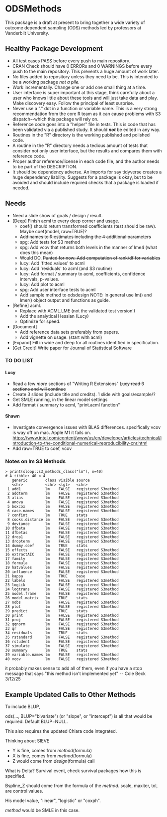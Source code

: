 # ODSMethods

This package is a draft at present to bring together a wide variety of outcome dependent sampling (ODS) methods led by professors at Vanderbilt University.

## Healthy Package Development

* All test cases PASS before every push to main repository.
* CRAN Check should have 0 ERRORs and 0 WARNINGS before every push to the main repository. This prevents a huge amount of work later.
* No files added to repository unless they need to be. This is intended to be a working package _not a pile._
* Work incrementally. Change one or add one small thing at a time. 
* User interface is super important at this stage, think carefully about a user who knows little about these tools and will just take data and play. Make discovery easy. Follow the principal of least surprise.
* Never use a "." dot in a function or variable name. This is a very strong recommendation from the core R team as it can cause problems with S3 dispatch--which this package will rely on.
* Reference code goes into a "helper" file in tests. This is code that has been validated via a published study. It should _**not**_ be edited in any way.
* Routines in the "R" directory is the working published and polished code.
* A routine in the "R" directory needs a tedious amount of tests that consider not only user interface, but the results and compares them with reference code.
* Proper author reference/license in each code file, and the author needs to be part of the DESCRIPTION.
* It should be dependency adverse. An imports for say tidyverse creates a huge dependency liability. Suggests for a package is okay, but to be avoided and should include required checks that a package is loaded if needed.

## Needs

* Need a slide show of goals / design / result.
* [Deep] Finish acml to every deep corner and usage.
  * coef() should return transformed coefficients (test should be raw). Maybe coef(model, raw=TRUE)?
  * ~~Add names to R estimates including the 4 additional parameters~~
  * spg: Add tests for S3 method
  * spg: Add vcov that returns both levels in the manner of lme4 (what does this mean)
  * Would DO. ~~Punted for now: Add computation of rank/df for variables~~
  * lucy: Add 'fitted.values' to acml
  * lucy: Add 'residuals' to acml (and S3 routine)
  * lucy: Add format / summary to acml, coefficients, confidence intervals, p-values.
  * lucy: Add plot to acml
  * spg: Add user interface tests to acml
  * Add sample method to odsdesign
  NOTE: In general use lm() and lmer() object output and functions as guide.  
* [Refine] acml. 
  * Replace with ACML.LME (not the validated test version!)
  * Add the analytical Hessian (Lucy)
  * Optimize for speed.
* [Document]
  * Add reference data sets preferably from papers.
  * Add vignette on usage. (start with acml)
* [Expand] Fill in wide and deep for all routines identified in specification.
* [Get Credit] Write paper for Journal of Statistical Software



### TO DO LIST

#### Lucy

* Read a few _more_ sections of "Writing R Extensions"
  ~~Lucy read 3 sections and will continue~~
* Create 3 slides (include title and credits). 1 slide with goals/example/?
* Get SMLE running, in the linear model settings
* Add format / summary to acml, "print.acml function"

#### Shawn

* Investigate convergence issues with BLAS differences. specifically vcov is way off on mac.
  Apple M1 it fails on.
  https://www.intel.com/content/www/us/en/developer/articles/technical/introduction-to-the-conditional-numerical-reproducibility-cnr.html
* Add raw=TRUE to coef, vcov

### Notes on lm S3 Methods

```
> print(sloop::s3_methods_class("lm"), n=40)
# A tibble: 40 × 4
   generic        class visible source             
   <chr>          <chr> <lgl>   <chr>              
 1 add1           lm    FALSE   registered S3method
 2 addterm        lm    FALSE   registered S3method
 3 alias          lm    FALSE   registered S3method
 4 anova          lm    FALSE   registered S3method
 5 boxcox         lm    FALSE   registered S3method
 6 case.names     lm    FALSE   registered S3method
 7 confint        lm    TRUE    stats              
 8 cooks.distance lm    FALSE   registered S3method
 9 deviance       lm    FALSE   registered S3method
10 dfbeta         lm    FALSE   registered S3method
11 dfbetas        lm    FALSE   registered S3method
12 drop1          lm    FALSE   registered S3method
13 dropterm       lm    FALSE   registered S3method
14 dummy.coef     lm    TRUE    stats              
15 effects        lm    FALSE   registered S3method
16 extractAIC     lm    FALSE   registered S3method
17 family         lm    FALSE   registered S3method
18 formula        lm    FALSE   registered S3method
19 hatvalues      lm    FALSE   registered S3method
20 influence      lm    FALSE   registered S3method
21 kappa          lm    TRUE    base               
22 labels         lm    FALSE   registered S3method
23 logLik         lm    FALSE   registered S3method
24 logtrans       lm    FALSE   registered S3method
25 model.frame    lm    FALSE   registered S3method
26 model.matrix   lm    TRUE    stats              
27 nobs           lm    FALSE   registered S3method
28 plot           lm    FALSE   registered S3method
29 predict        lm    TRUE    stats              
30 print          lm    FALSE   registered S3method
31 proj           lm    FALSE   registered S3method
32 qqnorm         lm    FALSE   registered S3method
33 qr             lm    FALSE   registered S3method
34 residuals      lm    TRUE    stats              
35 rstandard      lm    FALSE   registered S3method
36 rstudent       lm    FALSE   registered S3method
37 simulate       lm    FALSE   registered S3method
38 summary        lm    TRUE    stats              
39 variable.names lm    FALSE   registered S3method
40 vcov           lm    FALSE   registered S3method
```

it probably makes sense to add all of them, even if you have a stop message that says "this method isn't implemented yet" -- Cole Beck 3/12/25

## Example Updated Calls to Other Methods

To include BLUP, 

ods(..., BLUP="bivariate") (or "slope", or "intercept") is all that would be required. Default BLUP=NULL. 

This also requires the updated Chiara code integrated.

Thinking about SIEVE

* Y is fine, comes from _method_(formula)
* X is fine, comes from _method_(formula)
* Z would come from _design_(formula) call

What is Delta? Survival event, check survival packages how this is specified.

Bspline_Z should come from the formula of the _method_.
scale, maxiter, tol,  are control values.

His model value, "linear", "logistic" or "coxph". 

_method_ would be SMLE in this case.

